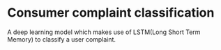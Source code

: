 # Consumer complaint classification

A deep learning model which makes use of LSTM(Long Short Term Memory) to classify a user complaint.
